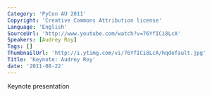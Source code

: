 ```yaml
---
Category: 'PyCon AU 2011'
Copyright: 'Creative Commons Attribution license'
Language: 'English'
SourceUrl: 'http://www.youtube.com/watch?v=76YfICi8LcA'
Speakers: [Audrey Roy]
Tags: []
ThumbnailUrl: 'http://i.ytimg.com/vi/76YfICi8LcA/hqdefault.jpg'
Title: 'Keynote: Audrey Roy'
date: '2011-08-22'
---
```

Keynote presentation

